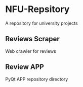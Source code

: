# NFU-Repsitory
A repository for university projects

## Reviews Scraper
Web crawler for reviews

## Review APP
PyQt APP repository directory
